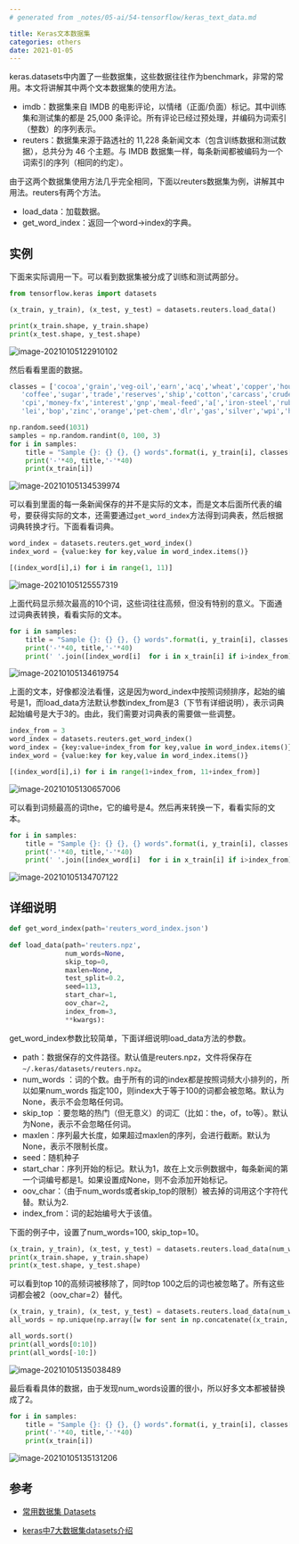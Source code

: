 ```yaml
---
# generated from _notes/05-ai/54-tensorflow/keras_text_data.md

title: Keras文本数据集
categories: others
date: 2021-01-05
---
```


keras.datasets中内置了一些数据集，这些数据往往作为benchmark，非常的常用。本文将讲解其中两个文本数据集的使用方法。

- imdb：数据集来自 IMDB 的电影评论，以情绪（正面/负面）标记。其中训练集和测试集的都是 25,000 条评论。所有评论已经过预处理，并编码为词索引（整数）的序列表示。
- reuters：数据集来源于路透社的 11,228 条新闻文本（包含训练数据和测试数据），总共分为 46 个主题。与 IMDB 数据集一样，每条新闻都被编码为一个词索引的序列（相同的约定）。

由于这两个数据集使用方法几乎完全相同，下面以reuters数据集为例，讲解其中用法。reuters有两个方法。

- load_data：加载数据。
- get_word_index：返回一个word->index的字典。

## 实例

下面来实际调用一下。可以看到数据集被分成了训练和测试两部分。

~~~python
from tensorflow.keras import datasets

(x_train, y_train), (x_test, y_test) = datasets.reuters.load_data()

print(x_train.shape, y_train.shape)
print(x_test.shape, y_test.shape)
~~~

![image-20210105122910102](/assets/images/image-20210105122910102.png)

然后看看里面的数据。

~~~python
classes = ['cocoa','grain','veg-oil','earn','acq','wheat','copper','housing','money-supply',
   'coffee','sugar','trade','reserves','ship','cotton','carcass','crude','nat-gas',
   'cpi','money-fx','interest','gnp','meal-feed','a[','iron-steel','rubber','heat','jobs',
   'lei','bop','zinc','orange','pet-chem','dlr','gas','silver','wpi','hog','lead']

np.random.seed(1031)
samples = np.random.randint(0, 100, 3)
for i in samples:
    title = "Sample {}: {} {}, {} words".format(i, y_train[i], classes[y_train[i]], len(x_train[i]))
    print('-'*40, title,'-'*40)
    print(x_train[i]) 
~~~

![image-20210105134539974](/assets/images/image-20210105134539974.png)

可以看到里面的每一条新闻保存的并不是实际的文本，而是文本后面所代表的编号，要获得实际的文本，还需要通过`get_word_index`方法得到词典表，然后根据词典转换才行。下面看看词典。

~~~python
word_index = datasets.reuters.get_word_index()
index_word = {value:key for key,value in word_index.items()}

[(index_word[i],i) for i in range(1, 11)]
~~~

![image-20210105125557319](/assets/images/image-20210105125557319.png)

上面代码显示频次最高的10个词，这些词往往高频，但没有特别的意义。下面通过词典表转换，看看实际的文本。

~~~python
for i in samples:
    title = "Sample {}: {} {}, {} words".format(i, y_train[i], classes[y_train[i]], len(x_train[i]))
    print('-'*40, title,'-'*40)
    print(' '.join([index_word[i]  for i in x_train[i] if i>index_from]))
~~~

![image-20210105134619754](/assets/images/image-20210105134619754.png)

上面的文本，好像都没法看懂，这是因为word_index中按照词频排序，起始的编号是1，而load_data方法默认参数index_from是3（下节有详细说明），表示词典起始编号是大于3的。由此，我们需要对词典表的需要做一些调整。

~~~python
index_from = 3
word_index = datasets.reuters.get_word_index()
word_index = {key:value+index_from for key,value in word_index.items()}
index_word = {value:key for key,value in word_index.items()}

[(index_word[i],i) for i in range(1+index_from, 11+index_from)]
~~~

![image-20210105130657006](/assets/images/image-20210105130657006.png)

可以看到词频最高的词the，它的编号是4。然后再来转换一下，看看实际的文本。

~~~python
for i in samples:
    title = "Sample {}: {} {}, {} words".format(i, y_train[i], classes[y_train[i]], len(x_train[i]))
    print('-'*40, title,'-'*40)
    print(' '.join([index_word[i]  for i in x_train[i] if i>index_from]))
~~~

![image-20210105134707122](/assets/images/image-20210105134707122.png)

## 详细说明

~~~python
def get_word_index(path='reuters_word_index.json')
    
def load_data(path='reuters.npz',
              num_words=None, 
              skip_top=0,
              maxlen=None,
              test_split=0.2,
              seed=113,
              start_char=1,
              oov_char=2,
              index_from=3,
              **kwargs):
~~~

get_word_index参数比较简单，下面详细说明load_data方法的参数。

- path：数据保存的文件路径。默认值是reuters.npz，文件将保存在`~/.keras/datasets/reuters.npz`。
- num_words ：词的个数。由于所有的词的index都是按照词频大小排列的，所以如果num_words 指定100，则index大于等于100的词都会被忽略。默认为None，表示不会忽略任何词。
- skip_top ：要忽略的热门（但无意义）的词汇（比如：the，of，to等）。默认为None，表示不会忽略任何词。
- maxlen：序列最大长度，如果超过maxlen的序列，会进行截断。默认为None，表示不限制长度。
- seed：随机种子
- start_char：序列开始的标记。默认为1，故在上文示例数据中，每条新闻的第一个词编号都是1。如果设置成None，则不会添加开始标记。
- oov_char：（由于num_words或者skip_top的限制）被去掉的词用这个字符代替。默认为2.
- index_from：词的起始编号大于该值。

下面的例子中，设置了num_words=100, skip_top=10。

~~~python
(x_train, y_train), (x_test, y_test) = datasets.reuters.load_data(num_words=100, skip_top=10)
print(x_train.shape, y_train.shape)
print(x_test.shape, y_test.shape)
~~~

可以看到top 10的高频词被移除了，同时top 100之后的词也被忽略了。所有这些词都会被2（oov_char=2）替代。

~~~python
(x_train, y_train), (x_test, y_test) = datasets.reuters.load_data(num_words=100)
all_words = np.unique(np.array([w for sent in np.concatenate((x_train, x_test)) for w in sent]))

all_words.sort()
print(all_words[0:10])
print(all_words[-10:])
~~~

![image-20210105135038489](/assets/images/image-20210105135038489.png)

最后看看具体的数据，由于发现num_words设置的很小，所以好多文本都被替换成了2。

~~~python
for i in samples:
    title = "Sample {}: {} {}, {} words".format(i, y_train[i], classes[y_train[i]], len(x_train[i]))
    print('-'*40, title,'-'*40)
    print(x_train[i]) 
~~~

![image-20210105135131206](/assets/images/image-20210105135131206.png)

## 参考

- [常用数据集 Datasets](https://keras.io/zh/datasets)

- [keras中7大数据集datasets介绍](https://blog.csdn.net/weixin_41770169/article/details/80249986)

  
